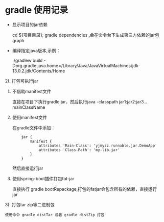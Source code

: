 # gradle 使用记录

- 显示项目的jar依赖

    cd \${项目目录}; gradle dependencies ,会在命令台下生成第三方依赖的jar包graph

- 编译指定java版本,示例：

    ./gradlew build -Dorg.gradle.java.home=/Library/Java/JavaVirtualMachines/jdk-13.0.2.jdk/Contents/Home


2). 打包可执行jar

1. 不借助manifest文件
    
    直接在项目下执行gradle jar，然后执行java -classpath jar1:jar2:jar3... mainClassName

2. 使用manifest文件

    在gradle文件中添加：
    ```
        jar {
            manifest {
                attributes 'Main-Class': 'yjmyzz.runnable.jar.DemoApp'
                attributes 'Class-Path': 'my-lib.jar'
            }
        }
    ```
    然后直接运行jar

3. 使用spring-boot插件打包fat-jar

    直接执行 gradle bootRepackage,打包的fatjar会包含所有的依赖，直接运行jar


3). 打包tar zip等二进制包

    使用命令 gradle distTar 或者 gradle distZip 打包
